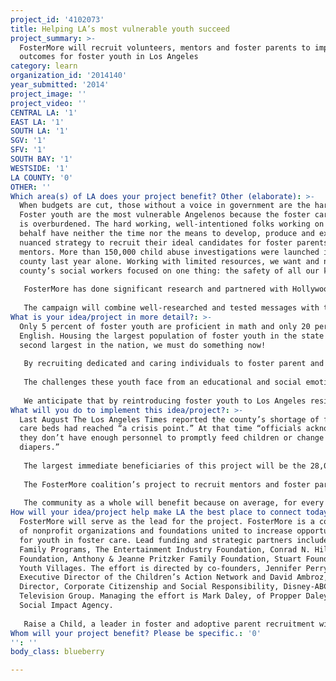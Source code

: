```yaml
---
project_id: '4102073'
title: Helping LA’s most vulnerable youth succeed
project_summary: >-
  FosterMore will recruit volunteers, mentors and foster parents to improve the
  outcomes for foster youth in Los Angeles
category: learn
organization_id: '2014140'
year_submitted: '2014'
project_image: ''
project_video: ''
CENTRAL LA: '1'
EAST LA: '1'
SOUTH LA: '1'
SGV: '1'
SFV: '1'
SOUTH BAY: '1'
WESTSIDE: '1'
LA COUNTY: '0'
OTHER: ''
Which area(s) of LA does your project benefit? Other (elaborate): >-
  When budgets are cut, those without a voice in government are the hardest hit.
  Foster youth are the most vulnerable Angelenos because the foster care system
  is overburdened. The hard working, well-intentioned folks working on their
  behalf have neither the time nor the means to develop, produce and execute a
  nuanced strategy to recruit their ideal candidates for foster parents and
  mentors. More than 150,000 child abuse investigations were launched in the
  county last year alone. Working with limited resources, we want and need the
  county’s social workers focused on one thing: the safety of all our kids. 
   
   FosterMore has done significant research and partnered with Hollywood storytellers to craft video and online messages to change the perception of foster youth and spark a desire to help these youth in need. The LA2050 grant will provide the necessary resources to launch a full-scale marketing and recruitment campaign.
   
   The campaign will combine well-researched and tested messages with the latest online marketing tools and tactics to generate leads, which will be followed up on by a local foster parent recruitment agency that has demonstrated a 500% increase in converting leads to foster parents over the past two years and the most high-impact program working with foster youth in schools to graduate high school.
What is your idea/project in more detail?: >-
  Only 5 percent of foster youth are proficient in math and only 20 percent in
  English. Housing the largest population of foster youth in the state and
  second largest in the nation, we must do something now! 
   
   By recruiting dedicated and caring individuals to foster parent and mentor youth in care, we hope to improve outcomes. It’s a fact that four out of five foster youth have had to repeat a grade by the third grade. Children in foster care are at high risk for maltreatment and stress that cause developmental delays and set them behind as early as kindergarten. They are less likely to be enrolled in preschool and foster youth are twice as likely as the general population to leave high school without a diploma. Many foster youth experience more than five school changes. 
   
   The challenges these youth face from an educational and social emotional development standpoint are unimaginable to most. However, the well-researched and evidence-based models designed by the FosterMore coalition partners prove that with the right foster parents and mentors, these youth can succeed and thrive. 
   
   We anticipate that by reintroducing foster youth to Los Angeles residents in 2014, we can shift public opinion and support for these youth. As Los Angeles produces more and more foster youth success stories, we will continue to experience increased levels of support for foster youth, thereby increasing the number of foster parents and mentors as well as public support for the agencies tasked with their well being. This project is the first and most critical step in taking the foster parent shortage from crisis to surplus.
What will you do to implement this idea/project?: >-
  Last August The Los Angeles Times reported the county’s shortage of foster
  care beds had reached “a crisis point.” At that time “officials acknowledged
  they don’t have enough personnel to promptly feed children or change
  diapers.” 
   
   The largest immediate beneficiaries of this project will be the 28,000 kids in Los Angeles County’s foster care system. In addition, roughly 2,500 youth in the county “age-out” meaning they reach the age at which they can no longer remain a ward of the state in foster care, without having received permanent placement. This population of foster youth fares the worst, with more than half living in poverty, a quarter incarcerated the lowest high school and college graduation rates of all youth. 
   
   The FosterMore coalition’s project to recruit mentors and foster parents will have the secondary impact of generating more interest in adoption, and moving more and more kids into permanent homes. 
   
   The community as a whole will benefit because on average, for every young person who ages out of foster care, taxpayers and communities pay $300,000 in social costs like public assistance, incarceration, and lost wages to a community over that person's lifetime. With more than 200,000 youth aging out in the past decade, you can conservatively estimate this problem incurs almost $8 billion in social costs to the United States every year.
How will your idea/project help make LA the best place to connect today? In LA2050?: >-
  FosterMore will serve as the lead for the project. FosterMore is a coalition
  of nonprofit organizations and foundations united to increase opportunities
  for youth in foster care. Lead funding and strategic partners include, Casey
  Family Programs, The Entertainment Industry Foundation, Conrad N. Hilton
  Foundation, Anthony & Jeanne Pritzker Family Foundation, Stuart Foundation and
  Youth Villages. The effort is directed by co-founders, Jennifer Perry,
  Executive Director of the Children’s Action Network and David Ambroz,
  Director, Corporate Citizenship and Social Responsibility, Disney-ABC
  Television Group. Managing the effort is Mark Daley, of Propper Daley, A
  Social Impact Agency. 
   
   Raise a Child, a leader in foster and adoptive parent recruitment will work with potential recruits to see them through the long and often frustrating process of certification to placement. United Friends of the Children will collaborate by providing volunteer opportunities for individuals wishing to volunteer their time and talents to advance a foster child through education.
Whom will your project benefit? Please be specific.: '0'
'': ''
body_class: blueberry

---
```

